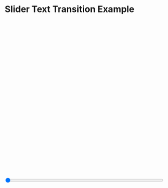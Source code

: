 # Slider Text Transition Example

<div id="container" style="height: 500px;">
</div>

<div style="clear:both;">
    <input id="slider" type="range" min="0" max="100" step="1" value="0" style="width: 100%;">
</div>

<script>
// get the elements
const slider = document.getElementById('slider');
const container = document.getElementById('container');

// Array of text options
const textOptions = [
"Welcome to Valid Thought\n\nWe are committed to fostering transparency in digital transformation.\n\nOur primary objective is to foster open and genuine interactions between every individual and any form of authority. We believe in leveraging the power of mutual cooperation to promote a more inclusive world.\n\nBy harnessing advanced text and language transformation technologies, we aspire to build the world's first entirely inclusive AI system. This system is designed to be easily verifiable by both the user and the host, thereby creating a unique blend of transparency in the input, the processing, and the output.\n\nOur mission is to develop a system that is not only transparent but also accountable and accessible, embodying a new paradigm in the realm of artificial intelligence. Join us in our endeavor to make technology more inclusive, understandable, and beneficial to all.",
"Welcome to Valid Thought :earth_americas:\n\nWe're all about making the digital world clear and open to everyone. :bulb:\n\nOur big aim :dart: is to help everyone talk honestly with people in charge :speaking_head:. We want to work together :handshake: to make our world include everyone :globe_with_meridians:.\n\nBy using smart tech :desktop_computer: that changes text and language :abcd:, we're trying to build a computer system :computer: that everyone can use :raised_hands:. This system is designed to be easy to check :white_check_mark: and understand :brain:, whether you're the one using it :bust_in_silhouette: or the one running it :busts_in_silhouette:.\n\nWe're set on creating a system that's open :unlock:, responsible :balance_scale:, and easy to use for everyone :people_holding_hands:. This is a new way :new: of doing things in the world of computer learning :robot:. Come join us :hand: as we work to make tech understandable :book: and useful :wrench: for all, no matter who you are :heart:."
];

// split the texts into lines
const lines = textOptions.map(text => text.split('\n'));

// find the longest line
const maxLength = Math.max(...lines.flatMap(line => line.map(characters => characters.length)));

// pad all lines to the maximum length
lines.forEach((line, i) => {
    line.forEach((characters, j) => {
        while (characters.length < maxLength) {
            characters += ' ';
        }
        lines[i][j] = characters;
    });
});

// create an array of transition lines
const transitionLines = lines[0].map((characters, i) => {
    const span = document.createElement('span');
    span.textContent = characters;
    container.appendChild(span);
    return span;
});

// change event for the slider
slider.oninput = function() {
    // calculate the transition index
    const transitionIndex = Math.floor(this.value * maxLength / 100);

    // update the transition lines
    transitionLines.forEach((span, i) => {
        const oldCharacters = lines[0][i];
        const newCharacters = lines[1][i];
        const transitionCharacters = oldCharacters.substring(0, transitionIndex) + newCharacters.substring(transitionIndex);
        span.textContent = transitionCharacters;
    });
};
</script>

<style>
#container span {
    display: block;
    white-space: pre;
    transition: color 0.5s;
}
#container span.changed {
    color: green;
}
</style>
